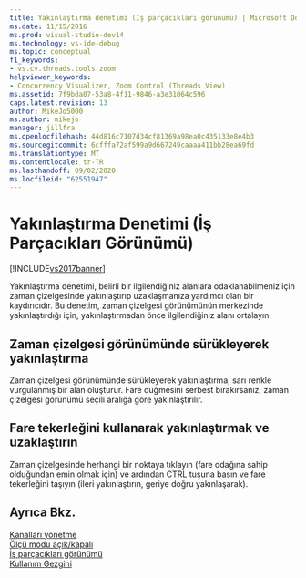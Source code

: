 ```yaml
---
title: Yakınlaştırma denetimi (Iş parçacıkları görünümü) | Microsoft Docs
ms.date: 11/15/2016
ms.prod: visual-studio-dev14
ms.technology: vs-ide-debug
ms.topic: conceptual
f1_keywords:
- vs.cv.threads.tools.zoom
helpviewer_keywords:
- Concurrency Visualizer, Zoom Control (Threads View)
ms.assetid: 7f9bda07-53a8-4f11-9846-a3e31064c596
caps.latest.revision: 13
author: MikeJo5000
ms.author: mikejo
manager: jillfra
ms.openlocfilehash: 44d816c7107d34cf81369a98ea0c435133e8e4b3
ms.sourcegitcommit: 6cfffa72af599a9d667249caaaa411bb28ea69fd
ms.translationtype: MT
ms.contentlocale: tr-TR
ms.lasthandoff: 09/02/2020
ms.locfileid: "62551947"
---
```

# <a name="zoom-control-threads-view"></a>Yakınlaştırma Denetimi (İş Parçacıkları Görünümü)
[!INCLUDE[vs2017banner](../includes/vs2017banner.md)]

Yakınlaştırma denetimi, belirli bir ilgilendiğiniz alanlara odaklanabilmeniz için zaman çizelgesinde yakınlaştırıp uzaklaşmanıza yardımcı olan bir kaydırıcıdır. Bu denetim, zaman çizelgesi görünümünün merkezinde yakınlaştırdığı için, yakınlaştırmadan önce ilgilendiğiniz alanı ortalayın.  
  
## <a name="zooming-in-by-dragging-in-the-timeline-view"></a>Zaman çizelgesi görünümünde sürükleyerek yakınlaştırma  
 Zaman çizelgesi görünümünde sürükleyerek yakınlaştırma, sarı renkle vurgulanmış bir alan oluşturur. Fare düğmesini serbest bırakırsanız, zaman çizelgesi görünümü seçili aralığa göre yakınlaştırılır.  
  
## <a name="zooming-in-and-out-by-using-the-mouse-wheel"></a>Fare tekerleğini kullanarak yakınlaştırmak ve uzaklaştırın  
 Zaman çizelgesinde herhangi bir noktaya tıklayın (fare odağına sahip olduğundan emin olmak için) ve ardından CTRL tuşuna basın ve fare tekerleğini taşıyın (ileri yakınlaştırın, geriye doğru yakınlaşarak).  
  
## <a name="see-also"></a>Ayrıca Bkz.  
 [Kanalları yönetme](../profiling/manage-channels.md)   
 [Ölçü modu açık/kapalı](../profiling/measure-mode-on-off.md)   
 [İş parçacıkları görünümü](../profiling/threads-view-parallel-performance.md)   
 [Kullanım Gezgini](../profiling/utilization-navigator.md)
